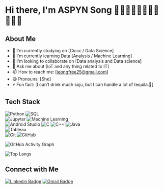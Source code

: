 # Hi there, I'm ASPYN Song 💚🎄🔫🍀🐍🌿🥑🐢🥝🧤🐲

## About Me

- 🔭 I'm currently studying on [Ciccc / Data Science] 
- 🌱 I'm currently learning Data [Analysis / Machine Learning]
- 👯 I'm looking to collaborate on [Data analysis and Data science]
- 💬 Ask me about [IoT and any thing related to IT]
- 📫 How to reach me: [jeongfree25@gmail.com]
- 😄 Pronouns: [She]
- ⚡ Fun fact: [I can’t drink much soju, but I can handle a lot of tequila.🤪]

## Tech Stack
![Python](https://img.shields.io/badge/-Python-black?style=flat-square&logo=Python) 
![SQL](https://img.shields.io/badge/SQL-4479A1?style=flat&logo=postgresql&logoColor=white)  
![Jupyter](https://img.shields.io/badge/Jupyter-F37626?style=flat-square&logo=Jupyter&logoColor=white)
![Machine Learning](https://img.shields.io/badge/Machine%20Learning-FF6F00?style=flat-square&logo=tensorflow&logoColor=white)  
![Android Studio](https://img.shields.io/badge/Android%20Studio-3DDC84?style=flat-square&logo=android-studio&logoColor=white)
![C](https://img.shields.io/badge/C-A8B9CC?style=flat&logo=c&logoColor=white) 
![C++](https://img.shields.io/badge/C++-00599C?style=flat&logo=c%2B%2B&logoColor=white) 
![Java](https://img.shields.io/badge/Java-007396?style=flat&logo=java&logoColor=white)  
![Tableau](https://img.shields.io/badge/Tableau-E97627?style=flat&logo=tableau&logoColor=white)  
![Git](https://img.shields.io/badge/-Git-black?style=flat-square&logo=git) 
![GitHub](https://img.shields.io/badge/-GitHub-181717?style=flat-square&logo=github)

![GitHub Activity Graph](https://github-readme-activity-graph.vercel.app/graph?username=Aspyn25&theme=react-dark)

![Top Langs](https://github-readme-stats.vercel.app/api/top-langs/?username=Aspyn25&layout=compact&theme=radical)

## Connect with Me
[![Linkedin Badge](https://img.shields.io/badge/-LinkedIn-blue?style=flat-square&logo=Linkedin&logoColor=white&link=www.linkedin.com/in/jeonghyun-song-809457327)](www.linkedin.com/in/jeonghyun-song-809457327)
[![Gmail Badge](https://img.shields.io/badge/-Gmail-d14836?style=flat-square&logo=Gmail&logoColor=white&link=mailto:jeongfree25@gmaail.com)](mailto:jeongfree25@gmail.com)
